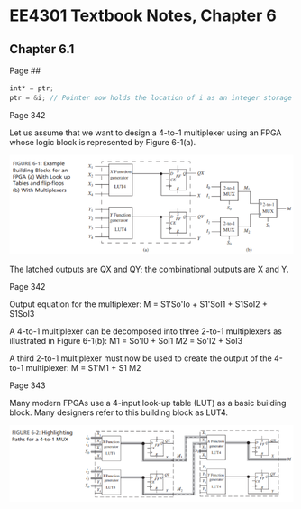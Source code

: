 # EE4301 Textbook Notes, Chapter 6
## Chapter 6.1

Page ##
```Verilog
int* = ptr;
ptr = &i; // Pointer now holds the location of i as an integer storage location
```


Page 342

Let us assume that we want to design a 4-to-1 multiplexer using an FPGA whose logic block is represented by Figure 6-1(a).

![Figure 6-1](https://github.com/oconnellamethyst/EE4301_Labs/blob/main/Notes/Chapter_06/FIGURE%206-1.png)

The latched outputs are QX and QY; the combinational outputs are X and Y.

Page 342

Output equation for the multiplexer:
M = S1'So'Io + S1'SoI1 + S1SoI2 + S1SoI3

A 4-to-1 multiplexer can be decomposed into three 2-to-1 multiplexers as illustrated in Figure 6-1(b):
M1 = So'I0 + SoI1
M2 = So'I2 + SoI3

A third 2-to-1 multiplexer must now be used to create the output of the 4-to-1 multiplexer:
M = S1'M1 + S1 M2


Page 343

Many modern FPGAs use a 4-input look-up table (LUT) as a basic building block. 
Many designers refer to this building block as LUT4.

![Figure 6-2](https://github.com/oconnellamethyst/EE4301_Labs/blob/main/Notes/Chapter_06/FIGURE%206-2.png)



